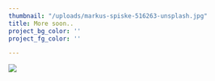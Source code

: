 ```yaml
---
thumbnail: "/uploads/markus-spiske-516263-unsplash.jpg"
title: More soon..
project_bg_color: ''
project_fg_color: ''

---
```

![](/uploads/markus-spiske-516263-unsplash.jpg)